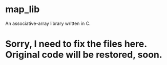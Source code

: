 # map_lib
An associative-array library written in C.

# Sorry, I need to fix the files here.  Original code will be restored, soon.
